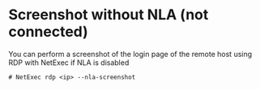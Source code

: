 # Screenshot without NLA (not connected)

You can perform a screenshot of the login page of the remote host using RDP with NetExec if NLA is disabled

```
# NetExec rdp <ip> --nla-screenshot
```
